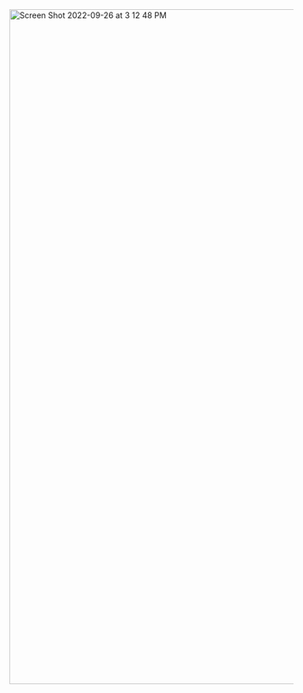 <img width="1195" alt="Screen Shot 2022-09-26 at 3 12 48 PM" src="https://user-images.githubusercontent.com/114445845/192389912-a6330403-83b2-4c37-a2fb-4b77019130ad.png">
